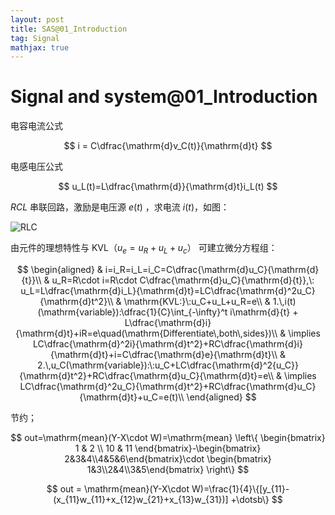 ```yaml
---
layout: post
title: SAS@01_Introduction
tag: Signal
mathjax: true
---
```


# Signal and system@01_Introduction

电容电流公式

$$
i = C\dfrac{\mathrm{d}v_C(t)}{\mathrm{d}t}
$$

电感电压公式

$$
u_L(t)=L\dfrac{\mathrm{d}}{\mathrm{d}t}i_L(t)
$$

$RCL$ 串联回路，激励是电压源 $e(t)$ ，求电流 $i(t)$，如图：

![RLC](https://wzwimg-1300620626.cos.ap-chengdu.myqcloud.com/githubimg/clipboard_20191115103838.png)

由元件的理想特性与 KVL（$u_e=u_R+u_L+u_c$） 可建立微分方程组：

$$
\begin{aligned}
& i=i_R=i_L=i_C=C\dfrac{\mathrm{d}u_C}{\mathrm{d}{t}}\\
& u_R=R\cdot i=R\cdot C\dfrac{\mathrm{d}u_C}{\mathrm{d}{t}},\:
u_L=L\dfrac{\mathrm{d}i_L}{\mathrm{d}t}=LC\dfrac{\mathrm{d}^2u_C}{\mathrm{d}t^2}\\
& \mathrm{KVL:}\:u_C+u_L+u_R=e\\
& 1.\,i(t)(\mathrm{variable}):\dfrac{1}{C}\int_{-\infty}^t i\mathrm{d}{t} + L\dfrac{\mathrm{d}i}{\mathrm{d}t}+iR=e\quad(\mathrm{Differentiate\,both\,sides})\\
& \implies LC\dfrac{\mathrm{d}^2i}{\mathrm{d}t^2}+RC\dfrac{\mathrm{d}i}{\mathrm{d}t}+i=C\dfrac{\mathrm{d}e}{\mathrm{d}t}\\
& 2.\,u_C(\mathrm{variable}):\:u_C+LC\dfrac{\mathrm{d}^2{u_C}}{\mathrm{d}t^2}+RC\dfrac{\mathrm{d}u_C}{\mathrm{d}t}=e\\
& \implies LC\dfrac{\mathrm{d}^2u_C}{\mathrm{d}t^2}+RC\dfrac{\mathrm{d}u_C}{\mathrm{d}t}+u_C=e(t)\\ 
\end{aligned}
$$

节约；

$$
out=\mathrm{mean}(Y-X\cdot W)=\mathrm{mean}
\left\{
\begin{bmatrix} 
1 & 2  \\
10 & 11 \end{bmatrix}-\begin{bmatrix} 2&3&4\\4&5&6\end{bmatrix}\cdot
\begin{bmatrix} 1&3\\2&4\\3&5\end{bmatrix}
\right\}
$$

$$
out = \mathrm{mean}(Y-X\cdot W)=\frac{1}{4}\{[y_{11}-(x_{11}w_{11}+x_{12}w_{21}+x_{13}w_{31})]
+\dotsb\}
$$

